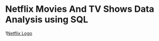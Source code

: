 # Netflix Movies And TV Shows Data Analysis using SQL


1[Netflix Logo](https://github.com/arshitsharmaa/netflix_sql_project/blob/main/netflix-seeklogo.png)

